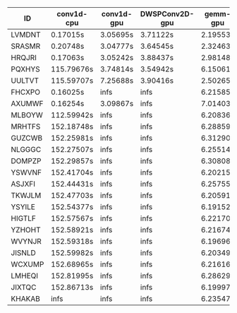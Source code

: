 |ID|conv1d-cpu|conv1d-gpu|DWSPConv2D-gpu|gemm-gpu|avg|
|-|-|-|-|-|-|
|LVMDNT|0.17015s|3.05695s|3.71122s|2.19553s|2.28346s|
|SRASMR|0.20748s|3.04777s|3.64545s|2.32463s|2.30633s|
|HRQJRI|0.17063s|3.05242s|3.88437s|2.98148s|2.52222s|
|PQXHYS|115.79676s|3.74814s|3.54942s|6.15061s|32.31123s|
|UULTVT|115.59707s|7.25688s|3.90416s|2.50265s|32.31519s|
|FHCXPO|0.16025s|infs|infs|6.21585s|infs|
|AXUMWF|0.16254s|3.09867s|infs|7.01403s|infs|
|MLBOYW|112.59942s|infs|infs|6.20836s|infs|
|MRHTFS|152.18748s|infs|infs|6.28859s|infs|
|GUZCWB|152.25981s|infs|infs|6.31290s|infs|
|NLGGGC|152.27507s|infs|infs|6.25514s|infs|
|DOMPZP|152.29857s|infs|infs|6.30808s|infs|
|YSWVNF|152.41704s|infs|infs|6.20215s|infs|
|ASJXFI|152.44431s|infs|infs|6.25755s|infs|
|TKWJLM|152.47703s|infs|infs|6.20591s|infs|
|YSYILE|152.54377s|infs|infs|6.19152s|infs|
|HIGTLF|152.57567s|infs|infs|6.22170s|infs|
|YZHOHT|152.58921s|infs|infs|6.21674s|infs|
|WVYNJR|152.59318s|infs|infs|6.19696s|infs|
|JISNLD|152.59982s|infs|infs|6.20349s|infs|
|WCXUMP|152.68965s|infs|infs|6.21616s|infs|
|LMHEQI|152.81995s|infs|infs|6.28629s|infs|
|JIXTQC|152.86713s|infs|infs|6.19997s|infs|
|KHAKAB|infs|infs|infs|6.23547s|infs|
